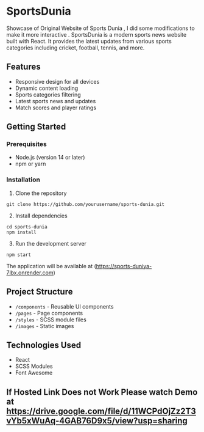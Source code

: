 # SportsDunia

Showcase of Original Website of Sports Dunia , I did some modifications to make it more interactive . SportsDunia is a modern sports news website built with React. It provides the latest updates from various sports
categories including cricket, football, tennis, and more.

## Features

- Responsive design for all devices
- Dynamic content loading
- Sports categories filtering
- Latest sports news and updates
- Match scores and player ratings

## Getting Started

### Prerequisites

- Node.js (version 14 or later)
- npm or yarn

### Installation

1. Clone the repository

```
git clone https://github.com/yourusername/sports-dunia.git
```

2. Install dependencies

```
cd sports-dunia
npm install
```

3. Run the development server

```
npm start
```

The application will be available at (https://sports-duniya-7lbx.onrender.com)

## Project Structure

- `/components` - Reusable UI components
- `/pages` - Page components
- `/styles` - SCSS module files
- `/images` - Static images

## Technologies Used

- React
- SCSS Modules
- Font Awesome

## If Hosted Link Does not Work Please watch Demo at https://drive.google.com/file/d/11WCPdOjZz2T3vYb5xWuAq-4GAB76D9x5/view?usp=sharing
